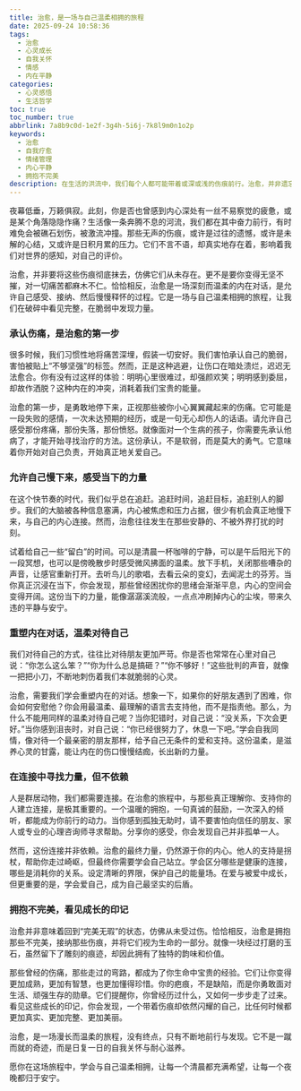 ```yaml
---
title: 治愈，是一场与自己温柔相拥的旅程
date: 2025-09-24 10:58:36
tags:
  - 治愈
  - 心灵成长
  - 自我关怀
  - 情感
  - 内在平静
categories:
  - 心灵感悟
  - 生活哲学
toc: true
toc_number: true
abbrlink: 7a8b9c0d-1e2f-3g4h-5i6j-7k8l9m0n1o2p
keywords:
  - 治愈
  - 自我疗愈
  - 情绪管理
  - 内心平静
  - 拥抱不完美
description: 在生活的洪流中，我们每个人都可能带着或深或浅的伤痕前行。治愈，并非遗忘或抹去过往，而是一场与自己温柔相拥的旅程。它关乎如何面对内心的脆弱，如何允许自己感受，如何重新构建内在的力量。这篇文章将带你走进治愈的深处，探索那些让心灵重获安宁的真实感悟与实践。
---
```


夜幕低垂，万籁俱寂。此刻，你是否也曾感到内心深处有一丝不易察觉的疲惫，或是某个角落隐隐作痛？生活像一条奔腾不息的河流，我们都在其中奋力前行，有时难免会被礁石划伤，被激流冲撞。那些无声的伤痕，或许是过往的遗憾，或许是未解的心结，又或许是日积月累的压力。它们不言不语，却真实地存在着，影响着我们对世界的感知，对自己的评价。

治愈，并非要将这些伤痕彻底抹去，仿佛它们从未存在。更不是要你变得无坚不摧，对一切痛苦都麻木不仁。恰恰相反，治愈是一场深刻而温柔的内在对话，是允许自己感受、接纳、然后慢慢释怀的过程。它是一场与自己温柔相拥的旅程，让我们在破碎中看见完整，在脆弱中发现力量。

### 承认伤痛，是治愈的第一步

很多时候，我们习惯性地将痛苦深埋，假装一切安好。我们害怕承认自己的脆弱，害怕被贴上“不够坚强”的标签。然而，正是这种逃避，让伤口在暗处溃烂，迟迟无法愈合。你有没有过这样的体验：明明心里很难过，却强颜欢笑；明明感到委屈，却故作洒脱？这种内在的冲突，消耗着我们宝贵的能量。

治愈的第一步，是勇敢地停下来，正视那些被你小心翼翼藏起来的伤痛。它可能是一段失败的感情，一次未达预期的经历，或是一句无心却伤人的话语。请允许自己感受那份疼痛，那份失落，那份愤怒。就像面对一个生病的孩子，你需要先承认他病了，才能开始寻找治疗的方法。这份承认，不是软弱，而是莫大的勇气。它意味着你开始对自己负责，开始真正地关爱自己。

### 允许自己慢下来，感受当下的力量

在这个快节奏的时代，我们似乎总在追赶。追赶时间，追赶目标，追赶别人的脚步。我们的大脑被各种信息塞满，内心被焦虑和压力占据，很少有机会真正地慢下来，与自己的内心连接。然而，治愈往往发生在那些安静的、不被外界打扰的时刻。

试着给自己一些“留白”的时间。可以是清晨一杯咖啡的宁静，可以是午后阳光下的一段冥想，也可以是傍晚散步时感受微风拂面的温柔。放下手机，关闭那些嘈杂的声音，让感官重新打开。去听鸟儿的歌唱，去看云朵的变幻，去闻泥土的芬芳。当你真正沉浸在当下，你会发现，那些曾经困扰你的思绪会渐渐平息，内心的空间会变得开阔。这份当下的力量，能像潺潺溪流般，一点点冲刷掉内心的尘埃，带来久违的平静与安宁。

### 重塑内在对话，温柔对待自己

我们对待自己的方式，往往比对待朋友更加严苛。你是否也常常在心里对自己说：“你怎么这么笨？”“你为什么总是搞砸？”“你不够好！”这些批判的声音，就像一把把小刀，不断地刺伤着我们本就脆弱的心灵。

治愈，需要我们学会重塑内在的对话。想象一下，如果你的好朋友遇到了困难，你会如何安慰他？你会用最温柔、最理解的语言去支持他，而不是指责他。那么，为什么不能用同样的温柔对待自己呢？当你犯错时，对自己说：“没关系，下次会更好。”当你感到沮丧时，对自己说：“你已经很努力了，休息一下吧。”学会自我同情，像对待一个最亲密的朋友那样，给予自己无条件的爱和支持。这份温柔，是滋养心灵的甘露，能让内在的伤口慢慢结痂，长出新的力量。

### 在连接中寻找力量，但不依赖

人是群居动物，我们都需要连接。在治愈的旅程中，与那些真正理解你、支持你的人建立连接，是极其重要的。一个温暖的拥抱，一句真诚的鼓励，一次深入的倾听，都能成为你前行的动力。当你感到孤独无助时，请不要害怕向信任的朋友、家人或专业的心理咨询师寻求帮助。分享你的感受，你会发现自己并非孤单一人。

然而，这份连接并非依赖。治愈的最终力量，仍然源于你的内心。他人的支持是拐杖，帮助你走过崎岖，但最终你需要学会自己站立。学会区分哪些是健康的连接，哪些是消耗你的关系。设定清晰的界限，保护自己的能量场。在爱与被爱中成长，但更重要的是，学会爱自己，成为自己最坚实的后盾。

### 拥抱不完美，看见成长的印记

治愈并非意味着回到“完美无瑕”的状态，仿佛从未受过伤。恰恰相反，治愈是拥抱那些不完美，接纳那些伤痕，并将它们视为生命的一部分。就像一块经过打磨的玉石，虽然留下了雕刻的痕迹，却因此拥有了独特的韵味和价值。

那些曾经的伤痛，那些走过的弯路，都成为了你生命中宝贵的经验。它们让你变得更加成熟，更加有智慧，也更加懂得珍惜。你的疤痕，不是缺陷，而是你勇敢面对生活、顽强生存的勋章。它们提醒你，你曾经历过什么，又如何一步步走了过来。看见这些成长的印记，你会发现，一个带着伤痕却依然闪耀的自己，比任何时候都更加真实、更加完整、更加美丽。

治愈，是一场漫长而温柔的旅程，没有终点，只有不断地前行与发现。它不是一蹴而就的奇迹，而是日复一日的自我关怀与耐心滋养。

愿你在这场旅程中，学会与自己温柔相拥，让每一个清晨都充满希望，让每一个夜晚都归于安宁。